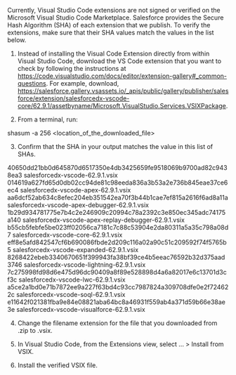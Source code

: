 Currently, Visual Studio Code extensions are not signed or verified on the
Microsoft Visual Studio Code Marketplace. Salesforce provides the Secure Hash
Algorithm (SHA) of each extension that we publish. To verify the extensions,
make sure that their SHA values match the values in the list below.

1. Instead of installing the Visual Code Extension directly from within Visual
   Studio Code, download the VS Code extension that you want to check by
   following the instructions at
   https://code.visualstudio.com/docs/editor/extension-gallery#_common-questions.
   For example, download,
   https://salesforce.gallery.vsassets.io/_apis/public/gallery/publisher/salesforce/extension/salesforcedx-vscode-core/62.9.1/assetbyname/Microsoft.VisualStudio.Services.VSIXPackage.

2. From a terminal, run:

shasum -a 256 <location_of_the_downloaded_file>

3. Confirm that the SHA in your output matches the value in this list of SHAs.

40650dd21bb0d645870d6517350e4db3425659fe9518069b9700ad82c9438ea3  salesforcedx-vscode-62.9.1.vsix
014619a627fd65d0db02cc94de81c98eeda836a3b53a2e736b845eae37ce6ec4  salesforcedx-vscode-apex-62.9.1.vsix
aa6dcf52ab634c8efec204eb351542ea70f3b44b1cae7ef815a2616f6ad8a11a  salesforcedx-vscode-apex-debugger-62.9.1.vsix
1b29d934781775e7b4c2e246909c20994c78a2392c3e850ec345adc74175a140  salesforcedx-vscode-apex-replay-debugger-62.9.1.vsix
b55cb5febfe5be023ff02056ca7181c7c88c53904e2da80311a5a35c798a08d7  salesforcedx-vscode-core-62.9.1.vsix
eff8e5afd842547cf6b690086fbde2d209c116a02a90c51c209592f74f5765b5  salesforcedx-vscode-expanded-62.9.1.vsix
8268422ebeb3340670651f399943fa38bf39ce4b5eeac76592b32d375aad3746  salesforcedx-vscode-lightning-62.9.1.vsix
7c275998fd98d6e475d96dc90409a8f89e528898d4a6a82017e6c13701d3cf3c  salesforcedx-vscode-lwc-62.9.1.vsix
a5ce2a1bd0e71b7872ee9a227f63bd4c93cc7987824a309708dfe0e2f724622c  salesforcedx-vscode-soql-62.9.1.vsix
e11642f021381fba9e84e08821aba64bc8a46931f559ab4a371d59b66e38ae3e  salesforcedx-vscode-visualforce-62.9.1.vsix


4. Change the filename extension for the file that you downloaded from .zip to
.vsix.

5. In Visual Studio Code, from the Extensions view, select ... > Install from
VSIX.

6. Install the verified VSIX file.

